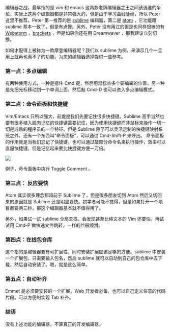 编辑器之战，最早指的是 vim 和 emacs 这两款老牌编辑器之王之间该选谁的争论，实际上这两个编辑器都是非常强大的，但是由于学习曲线陡峭，所以 Peter 这里不推荐。Peter 第一推荐的是 [sublime](http://sublimetext.com/) 编辑器，第二是 [atom](http://atom.io/) ，它功能跟 sublime 基本一致了，但是有点慢。另外，Peter 没有用过的但是也同样很棒的有 [Webstorm](https://www.jetbrains.com/webstorm/) ，[brackets](http://brackets.io/) ，但是如果你还在用 Dreamwaver ，那我建议立刻切换。

如何才配得上被称为一款摩登编辑器呢？我们以 sublime 为例，来演示几个一旦用上就再也离不了的功能，为您的编辑器选择提供一些参考。

### 第一点：多点编辑

有两种使用方式，一种是摁住 Cmd 键，然后用鼠标点多个要编辑的位置，另一种是先把光标移动到一个单词上面，然后敲 Cmd-D 也可以进入多点编辑模式。

### 第二点：命令面板和快捷键

Vim/Emacs 只所以强大，前提是我们先要记住很多快捷键。Sublime 高手当然也要有很多植入肌肉记忆的快捷键需要记住，因为使用快捷键而非鼠标来操作一切一切是成熟的程序员的一个特征。但是 Sublime 除了可以灵活定制的快捷键映射系统之外，还有一个东西叫“命令面板”，可以通过 Cmd-Shift-P 来呼出。
命令面板的作用就是当我们忘记了快捷键，也可以通过敲部分命令名来执行操作，效率可以直逼快捷键，但是记忆起来要比快捷键方便一万倍。

![](http://7xrsqb.com1.z0.glb.clouddn.com/186-sublime-cmd.png)

例子，命令面板中执行 Toggle Comment 。

### 第三点： 反应要快

Atom 其实很多理念都超前于 Sublime 了，但是很多朋友切到 Atom 然后又切回来的原因就是 Sublime 还是明显要快。初学者可能不觉得，但是如果打开一个项目都要两三秒，那这个编辑器基本就不值得用了。

另外，如果试一试 sublime 全局查找，会发现甚至比纯文本的 Vim 还要快。再试试用 Cmd-P 做快速文件跳转，一样的丝般顺滑。

### 第四点：在线包仓库

这个指的是编辑器要有可扩展性，同时安装扩展应该足够的方便。sublime 中安装一个扩展包，只需要输入包名，然后 sublime 就可以自动到自己的包仓库中去下载，然后自动安装了。嗯，就是这么简单。

### 第五点：自动补齐

Emmet 是必须要安装的一个扩展，Web 开发者必备。也可以自己定义任意的代码片段。可以方便的实现 Tab 补齐。

### 结语

没有上述功能的编辑器，不算真正的开发编辑器。